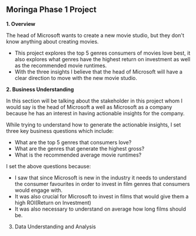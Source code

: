 ## Moringa Phase 1 Project
**1. Overview**

The head of Microsoft wants to create a new movie studio, but they don't know anything about creating movies.
 - This project explores the top 5 genres consumers of movies love best, it also explores what genres have the highest return on investment as well as the recommended movie runtimes.
- With the three insights I believe that the head of Microsoft will have a clear direction to move with the new movie studio.

**2. Business Understanding**

In this section will be talking about the stakeholder in this project whom I would say is the head of Microsoft a well as Microsoft as a company because he has an interest in having actionable insights for the company.

While trying to understand how to generate the actionable insights, I set three key business questions which include: 
- What are the top 5 genres that consumers love?
- What are the genres that generate the highest gross?
- What is the recommended average movie runtimes?

I set the above questions because:
- I saw that since Microsoft is new in the industry it needs to understand the consumer favourites in order to invest in film genres that consumers would engage with.
- It was also crucial for Microsoft to invest in films that would give them a high ROI(Return on Investment)
- It was also necessary to understand on average how long films should be.

3. Data Understanding and Analysis
